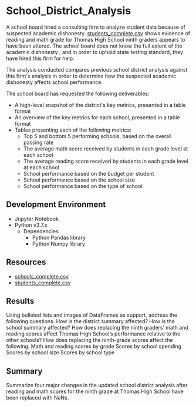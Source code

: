 # School_District_Analysis

A school board hired a consulting firm to analyze student data because of suspected academic dishonesty.  [students_complete.csv](https://github.com/acfthomson/School_District_Analysis/blob/main/students_complete.csv) shows evidence of reading and math grade for Thomas High School ninth graders appears to have been altered.  The school board does not know the full extent of the academic dishonesty , and in order to uphold state testing standard, they have hired this firm for help.

The analysis conducted compares previous school district analysis against this firm's analysis in order to determine how the suspected academic dishonesty affects school performance.

The school board has requested the following deliverables:
- A high-level snapshot of the district's key metrics, presented in a table format
- An overview of the key metrics for each school, presented in a table format
- Tables presenting each of the following metrics:
    - Top 5 and bottom 5 performing schools, based on the overall passing rate
    - The average math score received by students in each grade level at each school
    - The average reading score received by students in each grade level at each school
    - School performance based on the budget per student
    - School performance based on the school size 
    - School performance based on the type of school


## Development Environment
 - Jupyter Notebook
 - Python v3.7.x
    - Dependencies
        - Python Pandas library
        - Python Numpy library


## Resources
 - [schools_complete.csv](https://github.com/acfthomson/School_District_Analysis/blob/main/schools_complete.csv)
 - [students_complete.csv](https://github.com/acfthomson/School_District_Analysis/blob/main/students_complete.csv)
 
 
 ## Results
 Using bulleted lists and images of DataFrames as support, address the following questions.
    How is the district summary affected?
    How is the school summary affected?
    How does replacing the ninth graders’ math and reading scores affect Thomas High School’s performance relative to the other schools?
    How does replacing the ninth-grade scores affect the following:
        Math and reading scores by grade
        Scores by school spending
        Scores by school size
        Scores by school type

 
 
 
 
 
 
 
 
 
 
 
 
 
 
 
 
 ## Summary
Summarize four major changes in the updated school district analysis after reading and math scores for the ninth grade at Thomas High School have been replaced with NaNs.
